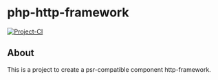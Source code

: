 # php-http-framework

[![Project-CI](https://github.com/yarncat/php-http-framework/workflows/Project-CI/badge.svg)](https://github.com/yarncat/php-http-framework/actions)

## About

This is a project to create a psr-compatible component http-framework.  
